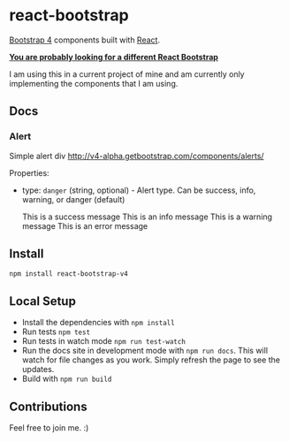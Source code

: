 # react-bootstrap

[Bootstrap 4][bootstrap] components built with [React][react].

__[You are probably looking for a different React Bootstrap][react-bootstrap]__ 

I am using this in a current project of mine and am currently only implementing the components that I am using.

## Docs

### Alert

Simple alert div http://v4-alpha.getbootstrap.com/components/alerts/

Properties:

- type: `danger` (string, optional) - Alert type. Can be success, info, warning, or danger (default)

    <Alert type="success">This is a success message</Alert>
    <Alert type="info">This is an info message</Alert>
    <Alert type="warning">This is a warning message</Alert>
    <Alert type="danger">This is an error message</Alert>

## Install

    npm install react-bootstrap-v4

## Local Setup

- Install the dependencies with `npm install`
- Run tests `npm test`
- Run tests in watch mode `npm run test-watch`
- Run the docs site in development mode with `npm run docs`. This will watch
  for file changes as you work. Simply refresh the page to see the updates.
- Build with `npm run build`

## Contributions

Feel free to join me. :)

[bootstrap]: http://getbootstrap.com
[react]: http://facebook.github.io/react/
[react-bootstrap]: http://react-bootstrap.github.io/